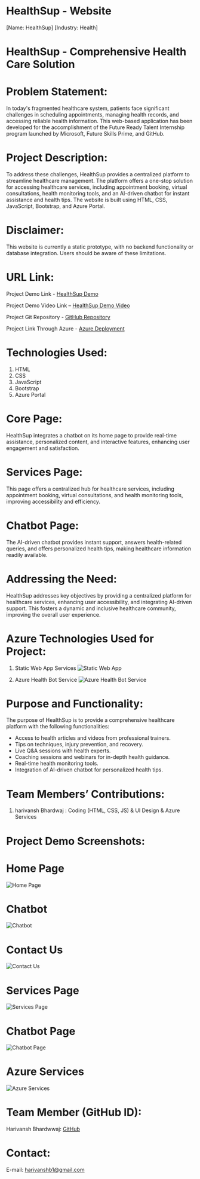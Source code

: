 # HealthSup - Website
[Name: HealthSup]
[Industry: Health]

# HealthSup - Comprehensive Health Care Solution

# Problem Statement:

In today's fragmented healthcare system, patients face significant challenges in scheduling appointments, managing health records, and accessing reliable health information. This web-based application has been developed for the accomplishment of the Future Ready Talent Internship program launched by Microsoft, Future Skills Prime, and GitHub.

# Project Description:

To address these challenges, HealthSup provides a centralized platform to streamline healthcare management. The platform offers a one-stop solution for accessing healthcare services, including appointment booking, virtual consultations, health monitoring tools, and an AI-driven chatbot for instant assistance and health tips. The website is built using HTML, CSS, JavaScript, Bootstrap, and Azure Portal.

# Disclaimer:
This website is currently a static prototype, with no backend functionality or database integration. Users should be aware of these limitations.

# URL Link:
Project Demo Link - [HealthSup Demo](https://harivanshx.github.io/HealthSup/)

Project Demo Video Link – [HealthSup Demo Video](https://www.youtube.com/watch?v=Er3_Ytua2Fo)

Project Git Repository - [GitHub Repository](https://github.com/harivanshx/HealthSup)

Project Link Through Azure - [Azure Deployment](https://mango-mud-0f5a5dd00.5.azurestaticapps.net/)

# Technologies Used:
1. HTML
2. CSS
3. JavaScript
4. Bootstrap
5. Azure Portal

# Core Page:
HealthSup integrates a chatbot on its home page to provide real-time assistance, personalized content, and interactive features, enhancing user engagement and satisfaction.

# Services Page:
This page offers a centralized hub for healthcare services, including appointment booking, virtual consultations, and health monitoring tools, improving accessibility and efficiency.

# Chatbot Page:
The AI-driven chatbot provides instant support, answers health-related queries, and offers personalized health tips, making healthcare information readily available.

# Addressing the Need:
HealthSup addresses key objectives by providing a centralized platform for healthcare services, enhancing user accessibility, and integrating AI-driven support. This fosters a dynamic and inclusive healthcare community, improving the overall user experience.

# Azure Technologies Used for Project:
1. Static Web App Services
   ![Static Web App](https://github.com/harivanshx/HealthSup/blob/master/Screenshot%20(19).png)



3. Azure Health Bot Service
   ![Azure Health Bot Service](https://github.com/harivanshx/HealthSup/blob/master/Screenshot%20(18).png)

# Purpose and Functionality:
The purpose of HealthSup is to provide a comprehensive healthcare platform with the following functionalities:
- Access to health articles and videos from professional trainers.
- Tips on techniques, injury prevention, and recovery.
- Live Q&A sessions with health experts.
- Coaching sessions and webinars for in-depth health guidance.
- Real-time health monitoring tools.
- Integration of AI-driven chatbot for personalized health tips.

# Team Members’ Contributions:
1. harivansh Bhardwaj :  Coding (HTML, CSS, JS) & UI Design & Azure Services

# Project Demo Screenshots:

# Home Page
![Home Page](https://github.com/harivanshx/HealthSup/blob/master/Screenshot%20(11).png)

# Chatbot
![Chatbot](https://github.com/harivanshx/HealthSup/blob/master/Screenshot%20(14).png)

# Contact Us
![Contact Us](https://github.com/harivanshx/HealthSup/blob/master/Screenshot%20(16).png)

# Services Page
![Services Page](https://github.com/harivanshx/HealthSup/blob/master/Screenshot%20(13).png)

# Chatbot Page
![Chatbot Page](https://github.com/harivanshx/HealthSup/blob/master/Screenshot%20(14).png)


# Azure Services
![Azure Services](https://github.com/harivanshx/HealthSup/blob/master/Screenshot%20(17).png)



# Team Member (GitHub ID):
Harivansh Bhardwwaj: [GitHub](https://github.com/harivanshx)


# Contact:
E-mail: harivanshb1@gmail.com

